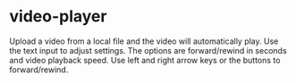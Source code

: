 # video-player

Upload a video from a local file and the video will automatically play. Use the text input to adjust settings. The options are forward/rewind in seconds and video playback speed. Use left and right arrow keys or the buttons to forward/rewind.